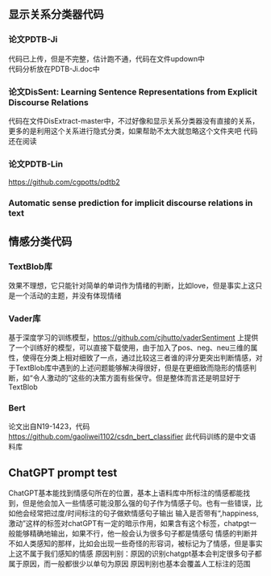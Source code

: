 
显示关系分类器代码
------
### 论文PDTB-Ji

  代码已上传，但是不完整，估计跑不通，代码在文件updown中  
  代码分析放在PDTB-Ji.doc中
  

### 论文DisSent: Learning Sentence Representations from Explicit Discourse Relations
  代码在文件DisExtract-master中，不过好像和显示关系分类器没有直接的关系，更多的是利用这个关系进行隐式分类，如果帮助不太大就忽略这个文件夹吧 
  代码还在阅读  

### 论文PDTB-Lin
  https://github.com/cgpotts/pdtb2  
### Automatic sense prediction for implicit discourse relations in text

情感分类代码
------
### TextBlob库
  效果不理想，它只能针对简单的单词作为情绪的判断，比如love，但是事实上这只是一个活动的主题，并没有体现情绪
  
### Vader库
  基于深度学习的训练模型，https://github.com/cjhutto/vaderSentiment 上提供了一个训练好的模型，可以直接下载使用，由于加入了pos、neg、neu三维的属性，使得在分类上相对细致了一点，通过比较这三者谁的评分更突出判断情感，对于TextBlob库中遇到的上述问题能够解决得很好，但是在更细致而隐形的情感判断，如“令人激动的”这些的决策方面有些保守。但是整体而言还是明显好于TextBlob
  
### Bert
  论文出自N19-1423，代码 https://github.com/gaoliwei1102/csdn_bert_classifier 此代码训练的是中文语料库
  

ChatGPT prompt test
------
  ChatGPT基本能找到情感句所在的位置，基本上语料库中所标注的情感都能找到，但是他会加入一些情感可能没那么强的句子作为情感子句。也有一些错误，比如他会经常把过度/时间标注的句子做欸情感句子输出
  输入是否带有“,happiness,激动”这样的标签对chatGPT有一定的暗示作用，如果含有这个标签，chatpgt一般能够精确地输出，如果不行，他一般会认为很多句子都是情感句
  情感的判断并不如人类感知的那样，比如会出现一些奇怪的形容词，被标记为了情感，但是事实上这不属于我们感知的情感
  原因判别：原因的识别chatgpt基本会判定很多句子都属于原因，而一般都很少以单句为原因
  原因判别也基本会覆盖人工标注的范围
  
  
  

